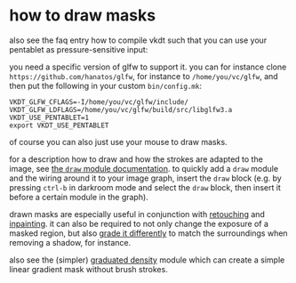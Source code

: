 # how to draw masks

also see the faq entry how to compile vkdt such that you can
use your pentablet as pressure-sensitive input:

you need a specific version of glfw to support it.
you can for instance clone `https://github.com/hanatos/glfw`,
for instance to `/home/you/vc/glfw`, and then put the
following in your custom `bin/config.mk`:  
```
VKDT_GLFW_CFLAGS=-I/home/you/vc/glfw/include/
VKDT_GLFW_LDFLAGS=/home/you/vc/glfw/build/src/libglfw3.a
VKDT_USE_PENTABLET=1
export VKDT_USE_PENTABLET
```

of course you can also just use your mouse to draw masks.

for a description how to draw and how the strokes are adapted to the image,
see [the `draw` module documentation](../../../src/pipe/modules/draw/readme.md).
to quickly add a `draw` module and the wiring around it to your image graph,
insert the `draw` block (e.g. by pressing `ctrl-b` in darkroom mode and select
the `draw` block, then insert it before a certain module in the graph).

drawn masks are especially useful in conjunction with
[retouching](../../../src/pipe/modules/wavelet/readme.md) and
[inpainting](../../../src/pipe/modules/inpaint/readme.md).
it can also be required to not only change the exposure of a masked region, but
also [grade it differently](../../../src/pipe/modules/grade/readme.md) to match
the surroundings when removing a shadow, for instance.

also see the (simpler) [graduated density](../../../src/pipe/modules/grad/readme.md)
module which can create a simple linear gradient mask without brush strokes.
